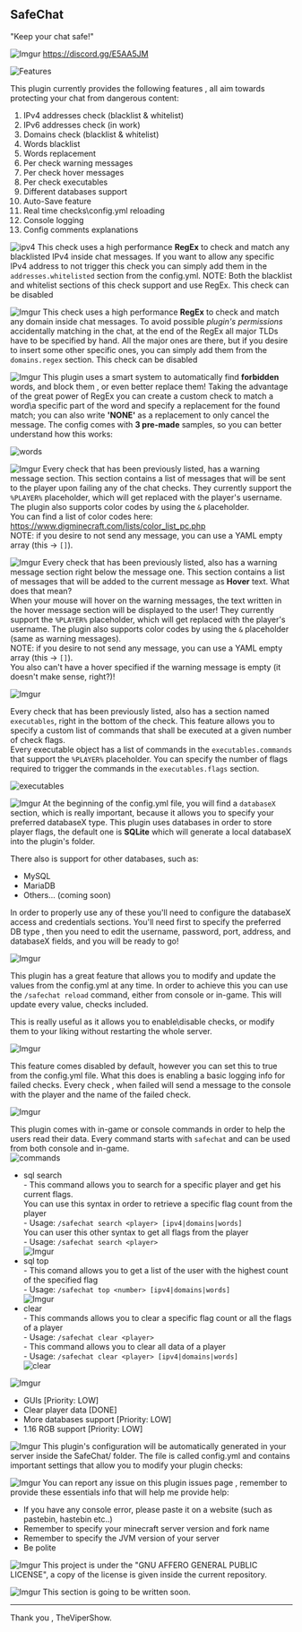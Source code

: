 ## SafeChat

"Keep your chat safe!"

![Imgur](https://i.imgur.com/L2PvTdP.png)
https://discord.gg/E5AA5JM

![Features](https://i.imgur.com/jW5cAdc.png)

This plugin currently provides the following features , all aim towards protecting your chat from dangerous content:

 1. IPv4 addresses check (blacklist & whitelist)
 2. IPv6 addresses check (in work)
 3. Domains check (blacklist & whitelist)
 4. Words blacklist
 5. Words replacement
 6. Per check warning messages
 7. Per check hover messages
 8. Per check executables
 9. Different databases support
 10. Auto-Save feature
 11. Real time checks\config.yml reloading
 12. Console logging
 13. Config comments explanations

![ipv4](https://i.imgur.com/u09BQ78.png)
This check uses a high performance **RegEx** to check and match any blacklisted IPv4 inside chat messages.
If you want to allow any specific IPv4 address to not trigger this check you can simply add them in the `addresses.whitelisted` section from the config.yml.
NOTE: Both the blacklist and whitelist sections of this check support and use RegEx.
This check can be disabled

![Imgur](https://i.imgur.com/BGRSlMe.png)
This check uses a high performance **RegEx** to check and match any domain inside chat messages.
To avoid possible *plugin's permissions* accidentally matching in the chat, at the end of the RegEx all major TLDs have to be specified by hand.
All the major ones are there, but if you desire to insert some other specific ones, you can simply add them from the `domains.regex` section.
This check can be disabled

![Imgur](https://i.imgur.com/e9pTI0t.png)
This plugin uses a smart system to automatically find **forbidden** words, and block them , or even better replace them!
Taking the advantage of the great power of RegEx you can create a custom check to match a word\a specific part of the word and specify a replacement for the found match;
you can also write **'NONE'** as a replacement to only cancel the message. The config comes with **3 pre-made** samples, so you can better understand how this works:

![words](https://i.imgur.com/Tg52ZRb.png)

![Imgur](https://i.imgur.com/AUARAgo.png)
Every check that has been previously listed, has a warning message section.
This section contains a list of messages that will be sent to the player upon failing any of the chat checks.
They currently support the `%PLAYER%` placeholder, which will get replaced with the player's username.
The plugin also supports color codes by using the `&` placeholder.
<br>You can find a list of color codes here: https://www.digminecraft.com/lists/color_list_pc.php
<br>NOTE: if you desire to not send any message, you can use a YAML empty array (this -> `[]`).

![Imgur](https://i.imgur.com/z9LDWIV.png)
Every check that has been previously listed, also has a warning message section right below the message one.
This section contains a list of messages that will be added to the current message as **Hover** text.
What does that mean?
<br>When your mouse will hover on the warning messages, the text written in the hover message section will be displayed to the user!
They currently support the `%PLAYER%` placeholder, which will get replaced with the player's username.
The plugin also supports color codes by using the `&` placeholder (same as warning messages).
<br>NOTE: if you desire to not send any message, you can use a YAML empty array (this -> `[]`).
<br>You also can't have a hover specified if the warning message is empty (it doesn't make sense, right?)!

![Imgur](https://i.imgur.com/ZfLy2Xf.png)

Every check that has been previously listed, also has a section named `executables`, right in the bottom of the check.
This feature allows you to specify a custom list of commands that shall be executed at a given number of check flags.
<br>Every executable object has a list of commands in the `executables.commands` that support the `%PLAYER%` placeholder.
You can specify the number of flags required to trigger the commands in the `executables.flags` section.

![executables](https://i.imgur.com/r8y34gS.png)

![Imgur](https://i.imgur.com/D8cA1n8.png)
At the beginning of the config.yml file, you will find a `databaseX` section, which is really important, because it allows you to specify your preferred databaseX type.
This plugin uses databases in order to store player flags, the default one is **SQLite** which will generate a local databaseX into the plugin's folder.

There also is support for other databases, such as:
- MySQL
- MariaDB
- Others... (coming soon)

In order to properly use any of these you'll need to configure the databaseX access and credentials sections.
You'll need first to specify the preferred DB type , then you need to edit the username, password, port, address, and databaseX fields, and you will be ready to go!

![Imgur](https://i.imgur.com/LnnWmRw.png)

This plugin has a great feature that allows you to modify and update the values from the config.yml at any time.
In order to achieve this you can use the `/safechat reload` command, either from console or in-game. This will update every value, checks included.

This is really useful as it allows you to enable\disable checks, or modify them to your liking without restarting the whole server.

![Imgur](https://i.imgur.com/uGd0mAn.png)

This feature comes disabled by default, however you can set this to true from the config.yml file.
What this does is enabling a basic logging info for failed checks. Every check , when failed will send a message to the console with the player and the name of the failed check.
 
![Imgur](https://i.imgur.com/KWmB4rV.png)

This plugin comes with in-game or console commands in order to help the users read their data.
Every command starts with `safechat` and can be used from both console and in-game.
<br> ![commands](https://i.imgur.com/Qc7zafL.png)
* sql search
<br> - This command allows you to search for a specific player and get his current flags.
<br> You can use this syntax in order to retrieve a specific flag count from the player
<br> - Usage: `/safechat search <player> [ipv4|domains|words]`
<br> You can user this other syntax to get all flags from the player
<br> - Usage: `/safechat search <player>`
<br> ![Imgur](https://i.imgur.com/XUXLcJP.png)
* sql top
<br> - This comand allows you to get a list of the user with the highest count of the specified flag
<br> - Usage: `/safechat top <number> [ipv4|domains|words]`
<br> ![Imgur](https://i.imgur.com/7E8jbfH.png)
* clear
<br> - This commands allows you to clear a specific flag count or all the flags of a player
<br> - Usage: `/safechat clear <player>`
<br> - This command allows you to clear all data of a player
<br> - Usage: `/safechat clear <player> [ipv4|domains|words]`
<br> ![clear](https://i.imgur.com/kPPY3qe.png)

![Imgur](https://i.imgur.com/F1VfRP7.png)

- GUIs [Priority: LOW]
- Clear player data [DONE]
- More databases support [Priority: LOW]
- 1.16 RGB support [Priority: LOW]

![Imgur](https://i.imgur.com/ryH7Mxh.png)
This plugin's configuration will be automatically generated in your server inside the SafeChat/ folder.
The file is called config.yml and contains important settings that allow you to modify your plugin checks:

![Imgur](https://i.imgur.com/7lkQuRi.png)
 You can report any issue on this plugin issues page , remember to provide these essentials info that will help me provide help:
 
 - If you have any console error, please paste it on a website (such as pastebin, hastebin etc..)
 - Remember to specify your minecraft server version and fork name
 - Remember to specify the JVM version of your server
 - Be polite
 
![Imgur](https://i.imgur.com/Tg4SUfe.png)
 This project is under the "GNU AFFERO GENERAL PUBLIC LICENSE", a copy of the license is given inside the current repository.
 
 ![Imgur](https://i.imgur.com/yKfF3v0.png)
 This section is going to be written soon.
 
 ---
 Thank you , TheViperShow.
